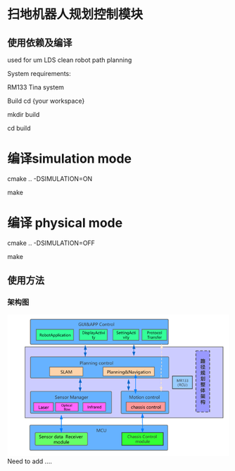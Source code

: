 <!--
 * Copyright (C) 2021 Useerobot Ltd.All rights reserved.
 * @Author       : Zola
 * @Description  : 
 * @Date         : 2021-05-08 11:41:23
 * @LastEditTime : 2021-07-26 15:11:58
 * @Project      : UM_path_planning
-->
# 扫地机器人规划控制模块

## 使用依赖及编译
used for um LDS clean robot path planning

System requirements:

RM133 Tina system


Build 
cd {your workspace}

mkdir build

cd build
# 编译simulation mode
cmake .. -DSIMULATION=ON

make
# 编译 physical mode
cmake .. -DSIMULATION=OFF

make

## 使用方法
### 架构图
<img alt="Elevation Map Example" src="/doc/frame.jpg" width="700">
Need to add ....

